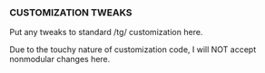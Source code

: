 ### CUSTOMIZATION TWEAKS ###

Put any tweaks to standard /tg/ customization here.

Due to the touchy nature of customization code, I will NOT accept nonmodular changes here.
